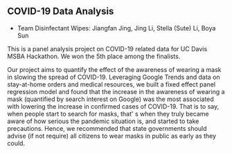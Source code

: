 ## COVID-19 Data Analysis
- Team Disinfectant Wipes: Jiangfan Jing, Jing Li, Stella (Sute) Li, Boya Sun

This is a panel analysis project on COVID-19 related data for UC Davis MSBA Hackathon. We won the 5th place among the finalists.

Our project aims to quantify the effect of the awareness of wearing a mask in slowing the spread of COVID-19. Leveraging Google Trends and data on stay-at-home orders and medical resources, we built a fixed effect panel regression model and found that the increase in the awareness of wearing a mask (quantified by search interest on Google) was the most associated with lowering the increase in confirmed cases of COVID-19. That is to say, when people start to search for masks, that' s when they truly became aware of how serious the pandemic situation is, and started to take precautions. Hence, we recommended that state governments should advise (if not require) all citizens to wear masks in public as early as they could.
